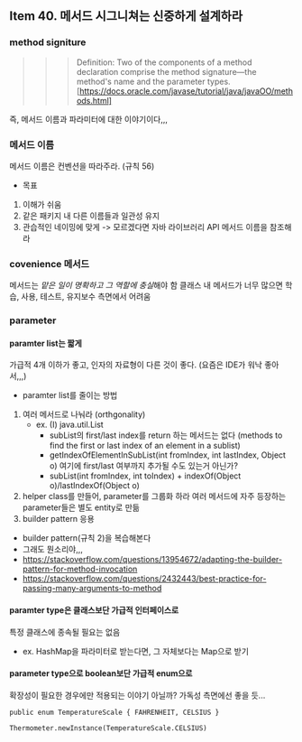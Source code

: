 ## Item 40. 메서드 시그니쳐는 신중하게 설계하라 
### method signiture
>>> Definition: Two of the components of a method declaration comprise the method signature—the method's name and the parameter types.
[https://docs.oracle.com/javase/tutorial/java/javaOO/methods.html]

즉, 메서드 이름과 파라미터에 대한 이야기이다,,,

### 메서드 이름
메서드 이름은 컨벤션을 따라주라. (규칙 56)
- 목표 
1. 이해가 쉬움
2. 같은 패키지 내 다른 이름들과 일관성 유지 
3. 관습적인 네이밍에 맞게 
-> 모르겠다면 자바 라이브러리 API 메서드 이름을 참조해라 

### covenience 메서드
메서드는 *맡은 일이 명확하고 그 역할에 충실*해야 함
클래스 내 메서드가 너무 많으면 학습, 사용, 테스트, 유지보수 측면에서 어려움


### parameter 
#### paramter list는 짧게
가급적 4개 이하가 좋고, 인자의 자료형이 다른 것이 좋다. (요즘은 IDE가 워낙 좋아서,,,)
- paramter list를 줄이는 방법 
1. 여러 메서드로 나눠라 (orthgonality)
    - ex. (I) java.util.List
        - subList의 first/last index를 return 하는 메서드는 없다 (methods to find the first or last index of an element in a sublist)
        - getIndexOfElementInSubList(int fromIndex, int lastIndex, Object o) 여기에 first/last 여부까지 추가될 수도 있는거 아닌가?
        - subList(int fromIndex, int toIndex) + indexOf(Object o)/lastIndexOf(Object o)
2. helper class를 만들어, parameter를 그룹화 하라 
여러 메서드에 자주 등장하는 parameter들은 별도 entity로 만듦 
3. builder pattern 응용
- builder pattern(규칙 2)을 복습해본다 
- 그래도 뭔소리야,,,
- https://stackoverflow.com/questions/13954672/adapting-the-builder-pattern-for-method-invocation
- https://stackoverflow.com/questions/2432443/best-practice-for-passing-many-arguments-to-method

#### paramter type은 클래스보단 가급적 인터페이스로 
특정 클래스에 종속될 필요는 없음 
- ex. HashMap을 파라미터로 받는다면, 그 자체보다는 Map으로 받기 

#### parameter type으로 boolean보단 가급적 enum으로 
확장성이 필요한 경우에만 적용되는 이야기 아닐까? 가독성 측면에선 좋을 듯...
```
public enum TemperatureScale { FAHRENHEIT, CELSIUS }

Thermometer.newInstance(TemperatureScale.CELSIUS)
```
